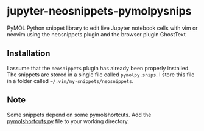 # jupyter-neosnippets-pymolpysnips
PyMOL Python snippet library to edit live Jupyter notebook cells with vim or neovim using the neosnippets plugin and the browser plugin GhostText

## Installation

I assume that the `neosnippets` plugin has already been properly installed.
The snippets are stored in a single file called `pymolpy.snips`.
I store this file in a folder called `~/.vim/my-snippets/neosnippets`.

## Note

Some snippets depend on some pymolshortcuts.
Add the [pymolshortcuts.py](https://github.com/MooersLab/pymolshortcuts) file to your working directory.
